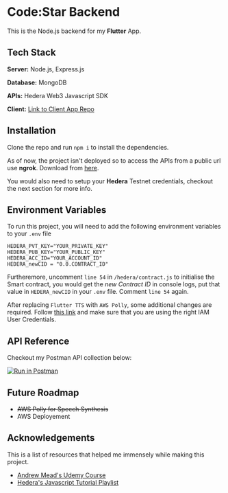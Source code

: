 
# Code:Star Backend

This is the Node.js backend for my **Flutter** App.


## Tech Stack

**Server:** Node.js, Express.js 

**Database:** MongoDB

**APIs:** Hedera Web3 Javascript SDK

**Client:** [Link to Client App Repo](https://github.com/Calladrus2001/Code-Star)



## Installation

Clone the repo and run `npm i` to install the dependencies.

As of now, the project isn't deployed so to access the APIs from a public url use **ngrok**. Download  from [here](https://ngrok.com/download).

You would also need to setup your **Hedera** Testnet credentials, checkout the next section for more info.
## Environment Variables

To run this project, you will need to add the following environment variables to your `.env` file
```
HEDERA_PVT_KEY="YOUR_PRIVATE_KEY"
HEDERA_PUB_KEY="YOUR_PUBLIC_KEY"
HEDERA_ACC_ID="YOUR_ACCOUNT_ID"
HEDERA_newCID = "0.0.CONTRACT_ID"
```
Furtheremore, uncomment `line 54` in `/hedera/contract.js` to initialise the Smart contract, you would get the *new Contract ID* in console logs, put that value in `HEDERA_newCID` in your `.env` file. Comment `line 54` again. 
 
After replacing `Flutter TTS` with `AWS Polly`, some additional changes are required. Follow [this link](https://docs.aws.amazon.com/sdk-for-javascript/v3/developer-guide/loading-node-credentials-shared.html) and make sure that you are using the right IAM User Credentials.

## API Reference

Checkout my Postman API collection below:

[![Run in Postman](https://run.pstmn.io/button.svg)](https://app.getpostman.com/run-collection/20360721-600d6471-c4b1-43ed-8d24-44f2b5beac4a?action=collection%2Ffork&collection-url=entityId%3D20360721-600d6471-c4b1-43ed-8d24-44f2b5beac4a%26entityType%3Dcollection%26workspaceId%3Db2c849e2-484f-4dcd-bbe6-daf758f94b9b)

## Future Roadmap
 
 - ~~AWS Polly for Speech Synthesis~~
 - AWS Deployement
 

## Acknowledgements
This is a list of resources that helped me immensely while making this project.

 - [Andrew Mead's Udemy Course]()
 - [Hedera's Javascript Tutorial Playlist](https://www.youtube.com/playlist?list=PLcaTa5RR9SuA__8rzCKru8Y_F6iMJPEUD)
